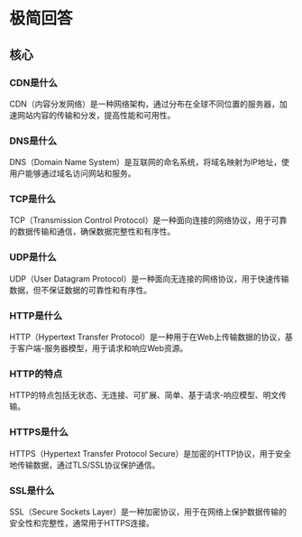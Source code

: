 # 极简回答

## 核心

### CDN是什么

CDN（内容分发网络）是一种网络架构，通过分布在全球不同位置的服务器，加速网站内容的传输和分发，提高性能和可用性。

### DNS是什么

DNS（Domain Name System）是互联网的命名系统，将域名映射为IP地址，使用户能够通过域名访问网站和服务。

### TCP是什么
TCP（Transmission Control Protocol）是一种面向连接的网络协议，用于可靠的数据传输和通信，确保数据完整性和有序性。

### UDP是什么

UDP（User Datagram Protocol）是一种面向无连接的网络协议，用于快速传输数据，但不保证数据的可靠性和有序性。

### HTTP是什么

HTTP（Hypertext Transfer Protocol）是一种用于在Web上传输数据的协议，基于客户端-服务器模型，用于请求和响应Web资源。

### HTTP的特点

HTTP的特点包括无状态、无连接、可扩展、简单、基于请求-响应模型、明文传输。

### HTTPS是什么

HTTPS（Hypertext Transfer Protocol Secure）是加密的HTTP协议，用于安全地传输数据，通过TLS/SSL协议保护通信。

### SSL是什么

SSL（Secure Sockets Layer）是一种加密协议，用于在网络上保护数据传输的安全性和完整性，通常用于HTTPS连接。